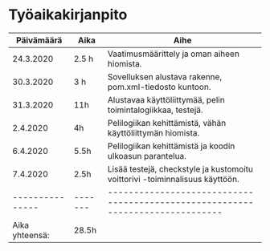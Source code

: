 # Työaikakirjanpito

| Päivämäärä	| Aika	| Aihe										|
| -------------	| ----- | -----------------------------------------------------------------------------	|
| 24.3.2020	| 2.5 h	| Vaatimusmäärittely ja oman aiheen hiomista.					|
| 30.3.2020	| 3 h	| Sovelluksen alustava rakenne, pom.xml-tiedosto kuntoon.			|
| 31.3.2020	| 11h	| Alustavaa käyttöliittymää, pelin toimintalogiikkaa, testejä.			|
| 2.4.2020	| 4h	| Pelilogiikan kehittämistä, vähän käyttöliittymän hiomista.			|
| 6.4.2020	| 5.5h	| Pelilogiikan kehittämistä ja koodin ulkoasun parantelua.			|
| 7.4.2020	| 2.5h	| Lisää testejä, checkstyle ja kustomoitu voittorivi -toiminnalisuus käyttöön.	| 
|---------------|-------| ------------------------------------------------------------------------------|
|Aika yhteensä:	| 28.5h	|										|
